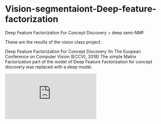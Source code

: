 # Vision-segmentaiont-Deep-feature-factorization
Deep Feature Factorization For Concept Discovery  + deep semi-NMF


These are the results of the vision class project.

Deep Feature Factorization For Concept Discovery (In The Euopean Conference on Computer Vision (ECCV), 2018)
The simple Matrix Factorization part of the model of Deep Feature Factorization for concept discovery was replaced with a deep model.

<embed src=https://github.com/SehwanMoon/Vision-segmentaiont-Deep-feature-factorization/files/6760945/vision.pdf type="application/pdf">
